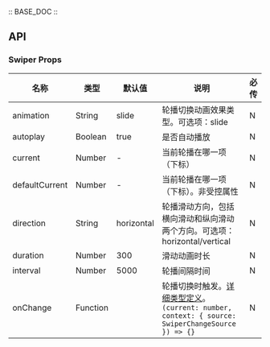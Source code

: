:: BASE_DOC ::

## API

### Swiper Props

名称 | 类型 | 默认值 | 说明 | 必传
-- | -- | -- | -- | --
animation | String | slide | 轮播切换动画效果类型。可选项：slide | N
autoplay | Boolean | true | 是否自动播放 | N
current | Number | - | 当前轮播在哪一项（下标） | N
defaultCurrent | Number | - | 当前轮播在哪一项（下标）。非受控属性 | N
direction | String | horizontal | 轮播滑动方向，包括横向滑动和纵向滑动两个方向。可选项：horizontal/vertical | N
duration | Number | 300 | 滑动动画时长 | N
interval | Number | 5000 | 轮播间隔时间 | N
onChange | Function |  | 轮播切换时触发。[详细类型定义](https://github.com/TDesignOteam/tdesign-react/blob/main/src/swiper/type.ts)。`(current: number, context: { source: SwiperChangeSource }) => {}` | N
